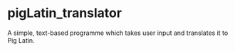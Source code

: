 # pigLatin_translator
A simple, text-based programme which takes user input and translates it to Pig Latin.
